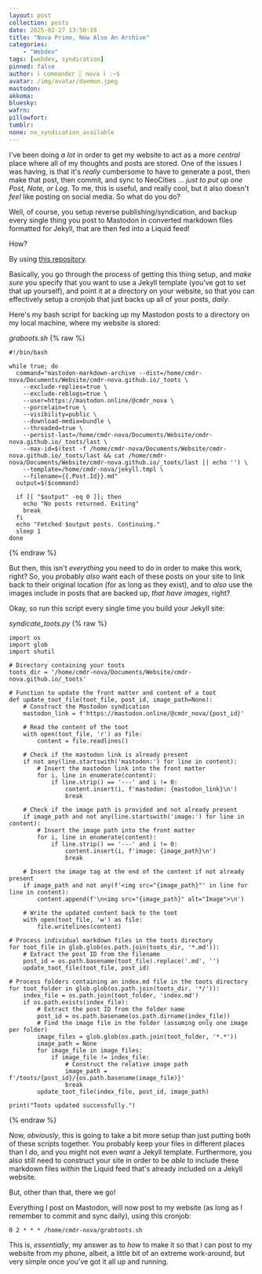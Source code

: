 ```yaml
---
layout: post
collection: posts
date: 2025-02-27 13:50:19
title: "Nova Prime, Now Also An Archive"
categories:
    - "Webdev"
tags: [webdev, syndication]
pinned: false
author: ⸸ commander ░ nova ⸸ :~$
avatar: /img/avatar/daemon.jpeg
mastodon: 
akkoma: 
bluesky: 
wafrn: 
pillowfort: 
tumblr: 
none: no_syndication_available 
---
```

I've been doing *a lot* in order to get my website to act as a more *central* place where all of my thoughts and posts are stored. One of the issues I was having, is that it's *really* cumbersome to have to generate a post, then make that post, then commit, and sync to NeoCities ... *just to put up one Post, Note, or Log*. To me, this is useful, and really cool, but it also doesn't *feel* like posting on social media. So what do you do?

Well, of course, you setup reverse publishing/syndication, and backup every single thing you post to Mastodon in converted markdown files formatted for Jekyll, that are then fed into a Liquid feed!

How?

By using <a href="https://git.garrido.io/gabriel/mastodon-markdown-archive#installation" target="_blank">this repository</a>.

Basically, you go through the process of getting this thing setup, and *make sure* you specify that you want to use a Jekyll template (you've got to set that up yourself), and point it at a directory on your website, so that you can effectively setup a cronjob that just backs up all of your posts, *daily*.

Here's my bash script for backing up my Mastodon posts to a directory on my local machine, where my website is stored:

*graboots.sh*
{% raw %}
```
#!/bin/bash

while true; do
  command="mastodon-markdown-archive --dist=/home/cmdr-nova/Documents/Website/cmdr-nova.github.io/_toots \
    --exclude-replies=true \
    --exclude-reblogs=true \
    --user=https://mastodon.online/@cmdr_nova \
    --porcelain=true \
    --visibility=public \
    --download-media=bundle \
    --threaded=true \
    --persist-last=/home/cmdr-nova/Documents/Website/cmdr-nova.github.io/_toots/last \
    --max-id=$(test -f /home/cmdr-nova/Documents/Website/cmdr-nova.github.io/_toots/last && cat /home/cmdr-nova/Documents/Website/cmdr-nova.github.io/_toots/last || echo '') \
    --template=/home/cmdr-nova/jekyll.tmpl \
    --filename={{.Post.Id}}.md"
  output=$($command)

  if [[ "$output" -eq 0 ]]; then
    echo "No posts returned. Exiting"
    break
  fi
  echo "Fetched $output posts. Continuing."
  sleep 1
done
```
{% endraw %}

But then, this isn't *everything* you need to do in order to make this work, right? So, you probably *also* want each of these posts on your site to link back to their original location (for as long as they exist), and to *also* use the images include in posts that are backed up, *that have images*, right?

Okay, so run this script every single time you build your Jekyll site:

*syndicate_toots.py*
{% raw %}
```
import os
import glob
import shutil

# Directory containing your toots
toots_dir = '/home/cmdr-nova/Documents/Website/cmdr-nova.github.io/_toots'

# Function to update the front matter and content of a toot
def update_toot_file(toot_file, post_id, image_path=None):
    # Construct the Mastodon syndication
    mastodon_link = f'https://mastodon.online/@cmdr_nova/{post_id}'

    # Read the content of the toot
    with open(toot_file, 'r') as file:
        content = file.readlines()

    # Check if the mastodon link is already present
    if not any(line.startswith('mastodon:') for line in content):
        # Insert the mastodon link into the front matter
        for i, line in enumerate(content):
            if line.strip() == '---' and i != 0:
                content.insert(i, f'mastodon: {mastodon_link}\n')
                break

    # Check if the image path is provided and not already present
    if image_path and not any(line.startswith('image:') for line in content):
        # Insert the image path into the front matter
        for i, line in enumerate(content):
            if line.strip() == '---' and i != 0:
                content.insert(i, f'image: {image_path}\n')
                break

    # Insert the image tag at the end of the content if not already present
    if image_path and not any(f'<img src="{image_path}"' in line for line in content):
        content.append(f'\n<img src="{image_path}" alt="Image">\n')

    # Write the updated content back to the toot
    with open(toot_file, 'w') as file:
        file.writelines(content)

# Process individual markdown files in the toots directory
for toot_file in glob.glob(os.path.join(toots_dir, '*.md')):
    # Extract the post ID from the filename
    post_id = os.path.basename(toot_file).replace('.md', '')
    update_toot_file(toot_file, post_id)

# Process folders containing an index.md file in the toots directory
for toot_folder in glob.glob(os.path.join(toots_dir, '*/')):
    index_file = os.path.join(toot_folder, 'index.md')
    if os.path.exists(index_file):
        # Extract the post ID from the folder name
        post_id = os.path.basename(os.path.dirname(index_file))
        # Find the image file in the folder (assuming only one image per folder)
        image_files = glob.glob(os.path.join(toot_folder, '*.*'))
        image_path = None
        for image_file in image_files:
            if image_file != index_file:
                # Construct the relative image path
                image_path = f'/toots/{post_id}/{os.path.basename(image_file)}'
                break
        update_toot_file(index_file, post_id, image_path)

print("Toots updated successfully.")
```
{% endraw %}

Now, *obviously*, this is going to take a bit more setup than just putting both of these scripts together. You probably keep your files in different places than I do, and you might not even *want* a Jekyll template. Furthermore, you also still need to construct your site in order to be *able* to include these markdown files *within* the Liquid feed that's already included on a Jekyll website.

But, other than that, there we go!

Everything I post on Mastodon, will now post to my website (as long as I remember to commit and sync daily), using this cronjob:

```
0 2 * * * /home/cmdr-nova/grabtoots.sh
```
This is, *essentially*, my answer as to *how* to make it so that I can post to my website from my phone, albeit, a little bit of an extreme work-around, but very simple once you've got it all up and running.